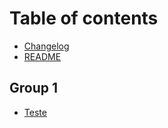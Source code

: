 # Table of contents

* [Changelog](README.md)
* [README](<README (1).md>)

## Group 1

* [Teste](group-1/teste.md)
